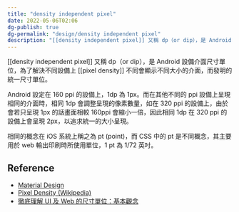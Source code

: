 ```yaml
---
title: "density independent pixel"
date: 2022-05-06T02:06
dg-publish: true
dg-permalink: "design/density independent pixel"
description: "[[density independent pixel]] 又稱 dp（or dip），是 Android 設備介面尺寸單位，為了解決不同設備上 [[pixel density]] 不同會顯示不同大小的介面，而發明的統一尺寸單位..."
---
```

[[density independent pixel]] 又稱 dp（or dip），是 Android 設備介面尺寸單位，為了解決不同設備上 [[pixel density]] 不同會顯示不同大小的介面，而發明的統一尺寸單位。

Android 設定在 160 ppi 的設備上，1dp 為 1px。而在其他不同的 ppi 設備上呈現相同的介面時，相同 1dp 會調整呈現的像素數量，如在 320 ppi 的設備上，由於會若只呈現 1px 的話畫面相較 160ppi 會縮小一倍，因此相同 1dp 在 320 ppi 的設備上會呈現 2px，以追求統一的大小呈現。

相同的概念在 iOS 系統上稱之為 pt (point)，而 CSS 中的 pt 是不同概念，其主要用於 web 輸出印刷時所使用單位，1 pt 為 1/72 英吋。
## Reference
- [Material Design](https://material.io/design/layout/pixel-density.html#pixel-density)
- [Pixel Density (Wikipedia)](https://en.wikipedia.org/wiki/Pixel_density)
- [徹底理解 UI 及 Web 的尺寸單位：基本觀念](https://medium.com/uxabc/understanding-ui-units-8acdc0575388)